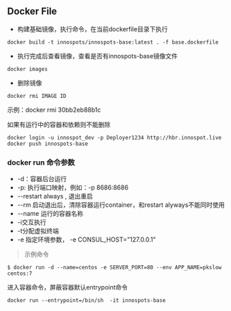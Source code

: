 ## Docker File

- 构建基础镜像，执行命令，在当前dockerfile目录下执行

```shell script
docker build -t innospots/innospots-base:latest . -f base.dockerfile
```


- 执行完成后查看镜像，查看是否有innospots-base镜像文件

```shell script
docker images
```


- 删除镜像

```shell script
docker rmi IMAGE ID
```

示例：docker rmi 30bb2eb88b1c

如果有运行中的容器和依赖则不能删除


```shell script
docker login -u innospot_dev -p Deployer1234 http://hbr.innospot.live
docker push innospots-base
```


### docker run 命令参数

- -d：容器后台运行
- -p: 执行端口映射，例如：-p 8686:8686
- --restart always , 退出重启
- --rm 启动退出后，清除容器运行container，和restart alyways不能同时使用
- --name 运行的容器名称
- -i交互执行
- -t分配虚拟终端
- -e 指定环境参数， -e CONSUL_HOST="127.0.0.1"

> 示例命令

```shell script
$ docker run -d --name=centos -e SERVER_PORT=80 --env APP_NAME=pkslow centos:7
```

进入容器命令，屏蔽容器默认entrypoint命令

```shell script
docker run --entrypoint=/bin/sh  -it innospots-base
```